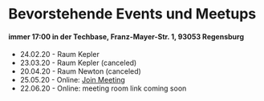 # Bevorstehende Events und Meetups

#### immer 17:00 in der Techbase, Franz-Mayer-Str. 1, 93053 Regensburg

* 24.02.20 - Raum Kepler
* 23.03.20 - Raum Kepler (canceled)
* 20.04.20 - Raum Newton (canceled)
* 25.05.20 - Online: [Join Meeting](https://bbb.bluit.de/b/kor-jvj-3j2)
* 22.06.20 - Online: meeting room link coming soon
